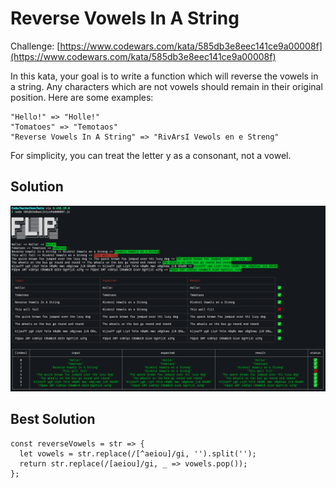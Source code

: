 # Reverse Vowels In A String

Challenge: [https://www.codewars.com/kata/585db3e8eec141ce9a00008f](https://www.codewars.com/kata/585db3e8eec141ce9a00008f)

In this kata, your goal is to write a function which will reverse the vowels in a string. Any characters which are not vowels should remain in their original position. Here are some examples:

```
"Hello!" => "Holle!"
"Tomatoes" => "Temotaos"
"Reverse Vowels In A String" => "RivArsI Vewols en e Streng"
```

For simplicity, you can treat the letter y as a consonant, not a vowel.

## Solution

![alt text](solution.jpg)

## Best Solution

```
const reverseVowels = str => {
  let vowels = str.replace(/[^aeiou]/gi, '').split('');
  return str.replace(/[aeiou]/gi, _ => vowels.pop());
};
```

